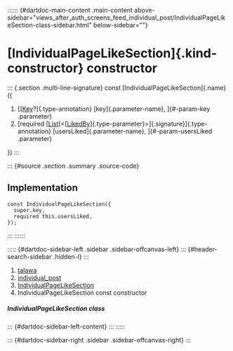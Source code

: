 :::::: {#dartdoc-main-content .main-content above-sidebar="views_after_auth_screens_feed_individual_post/IndividualPageLikeSection-class-sidebar.html" below-sidebar=""}
<div>

# [IndividualPageLikeSection]{.kind-constructor} constructor

</div>

::: {.section .multi-line-signature}
const [IndividualPageLikeSection]{.name}({

1.  [[[Key](https://api.flutter.dev/flutter/foundation/Key-class.html)?]{.type-annotation}
    [key]{.parameter-name}, ]{#-param-key .parameter}
2.  [required
    [[List](https://api.flutter.dev/flutter/dart-core/List-class.html)[\<[[LikedBy](../../models_post_post_model/LikedBy-class.html)]{.type-parameter}\>]{.signature}]{.type-annotation}
    [usersLiked]{.parameter-name}, ]{#-param-usersLiked .parameter}

})
:::

::: {#source .section .summary .source-code}
## Implementation

``` language-dart
const IndividualPageLikeSection({
  super.key,
  required this.usersLiked,
});
```
:::
::::::

::::: {#dartdoc-sidebar-left .sidebar .sidebar-offcanvas-left}
::: {#header-search-sidebar .hidden-l}
:::

1.  [talawa](../../index.html)
2.  [individual_post](../../views_after_auth_screens_feed_individual_post/)
3.  [IndividualPageLikeSection](../../views_after_auth_screens_feed_individual_post/IndividualPageLikeSection-class.html)
4.  IndividualPageLikeSection const constructor

##### IndividualPageLikeSection class

::: {#dartdoc-sidebar-left-content}
:::
:::::

::: {#dartdoc-sidebar-right .sidebar .sidebar-offcanvas-right}
:::

